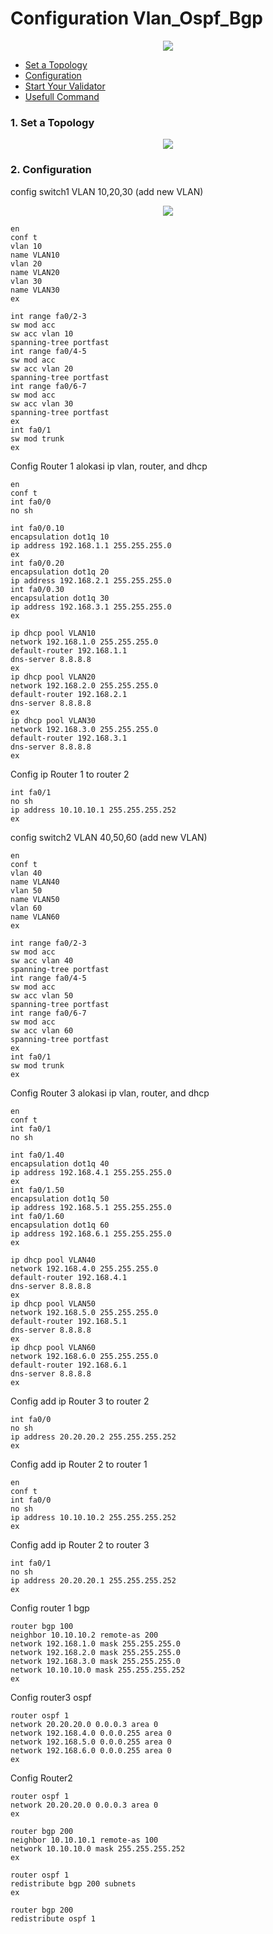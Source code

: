 # Configuration Vlan_Ospf_Bgp


<p align="center">
  <img height="auto" width="auto" src="https://i.imgur.com/N9KAUN8.png">
</p>


* [Set a Topology](https://github.com/p4nrp/cisco/blob/main/vlan_ospf_bgp.md#1-set-a-topology)
* [Configuration](https://github.com/p4nrp/cisco/blob/main/vlan_ospf_bgp.md#2-configuration)
* [Start Your Validator](https://github.com/p4nrp/testnet/blob/main/elixirfinance.md#3-start-your-validator)
* [Usefull Command](https://github.com/p4nrp/testnet/blob/main/elixirfinance.md#usefull-commands)


### 1. Set a Topology

<p align="center">
  <img height="auto" width="auto" src="https://i.imgur.com/2FEy9ox.png">
</p>

### 2. Configuration

config switch1 VLAN 10,20,30 (add new VLAN)
<p align="center">
  <img height="auto" width="auto" src="https://i.imgur.com/yQfFa9H.jpeg">
</p>

```
en
conf t
vlan 10 
name VLAN10
vlan 20
name VLAN20
vlan 30
name VLAN30
ex
```
```
int range fa0/2-3
sw mod acc
sw acc vlan 10
spanning-tree portfast
int range fa0/4-5
sw mod acc
sw acc vlan 20
spanning-tree portfast
int range fa0/6-7
sw mod acc
sw acc vlan 30
spanning-tree portfast
ex
int fa0/1
sw mod trunk
ex
```
Config Router 1 alokasi ip vlan, router, and dhcp
```
en 
conf t
int fa0/0
no sh
```
```
int fa0/0.10
encapsulation dot1q 10
ip address 192.168.1.1 255.255.255.0
ex
int fa0/0.20
encapsulation dot1q 20
ip address 192.168.2.1 255.255.255.0
int fa0/0.30
encapsulation dot1q 30
ip address 192.168.3.1 255.255.255.0
ex
```
```
ip dhcp pool VLAN10
network 192.168.1.0 255.255.255.0
default-router 192.168.1.1
dns-server 8.8.8.8
ex
ip dhcp pool VLAN20
network 192.168.2.0 255.255.255.0
default-router 192.168.2.1
dns-server 8.8.8.8
ex
ip dhcp pool VLAN30
network 192.168.3.0 255.255.255.0
default-router 192.168.3.1
dns-server 8.8.8.8
ex
```
Config ip Router 1 to router 2
```
int fa0/1
no sh
ip address 10.10.10.1 255.255.255.252
ex
```
config switch2 VLAN 40,50,60 (add new VLAN)
```
en
conf t
vlan 40 
name VLAN40
vlan 50
name VLAN50
vlan 60
name VLAN60
ex
```
```
int range fa0/2-3
sw mod acc
sw acc vlan 40
spanning-tree portfast
int range fa0/4-5
sw mod acc
sw acc vlan 50
spanning-tree portfast
int range fa0/6-7
sw mod acc
sw acc vlan 60
spanning-tree portfast
ex
int fa0/1
sw mod trunk
ex
```
Config Router 3 alokasi ip vlan, router, and dhcp
```
en 
conf t
int fa0/1
no sh
```
```
int fa0/1.40
encapsulation dot1q 40
ip address 192.168.4.1 255.255.255.0
ex
int fa0/1.50
encapsulation dot1q 50
ip address 192.168.5.1 255.255.255.0
int fa0/1.60
encapsulation dot1q 60
ip address 192.168.6.1 255.255.255.0
ex
```
```
ip dhcp pool VLAN40
network 192.168.4.0 255.255.255.0
default-router 192.168.4.1
dns-server 8.8.8.8
ex
ip dhcp pool VLAN50
network 192.168.5.0 255.255.255.0
default-router 192.168.5.1
dns-server 8.8.8.8
ex
ip dhcp pool VLAN60
network 192.168.6.0 255.255.255.0
default-router 192.168.6.1
dns-server 8.8.8.8
ex
```
Config add ip Router 3 to router 2
```
int fa0/0
no sh
ip address 20.20.20.2 255.255.255.252
ex
```
Config add ip Router 2 to router 1
```
en
conf t
int fa0/0
no sh
ip address 10.10.10.2 255.255.255.252
ex
```
Config add ip Router 2 to router 3
```
int fa0/1
no sh
ip address 20.20.20.1 255.255.255.252
ex
```
Config router 1 bgp
```
router bgp 100
neighbor 10.10.10.2 remote-as 200
network 192.168.1.0 mask 255.255.255.0
network 192.168.2.0 mask 255.255.255.0
network 192.168.3.0 mask 255.255.255.0
network 10.10.10.0 mask 255.255.255.252
ex
```
Config router3 ospf
```
router ospf 1
network 20.20.20.0 0.0.0.3 area 0
network 192.168.4.0 0.0.0.255 area 0
network 192.168.5.0 0.0.0.255 area 0
network 192.168.6.0 0.0.0.255 area 0
ex
```
Config Router2
```
router ospf 1
network 20.20.20.0 0.0.0.3 area 0
ex
```
```
router bgp 200
neighbor 10.10.10.1 remote-as 100
network 10.10.10.0 mask 255.255.255.252
ex
```
```
router ospf 1
redistribute bgp 200 subnets
ex
```
```
router bgp 200
redistribute ospf 1
```
